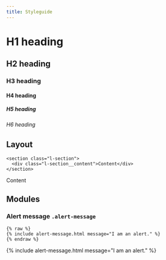 ```yaml
---
title: Styleguide
---
```


# H1 heading

## H2 heading

### H3 heading

#### H4 heading

##### H5 heading

###### H6 heading

## Layout

```
<section class="l-section">
  <div class="l-section__content">Content</div>
</section>
```

<section class="l-section">
  <div class="l-section__content">Content</div>
</section>


## Modules

### Alert message `.alert-message`

```
{% raw %}
{% include alert-message.html message="I am an alert." %}
{% endraw %}
```

{% include alert-message.html message="I am an alert." %}
